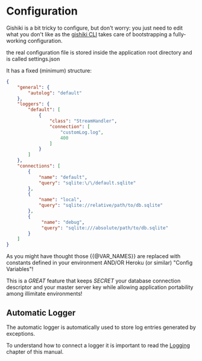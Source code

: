 # Configuration
Gishiki is a bit tricky to configure, but don't worry: you just need to edit
what you don't like as the [gishiki CLI](../cli/index.md) takes care of bootstrapping
a fully-working configuration.

the real configuration file is stored inside the application root directory and is called settings.json

It has a fixed (minimum) structure:
```json
{
    "general": {
        "autolog": "default"
    },
    "loggers": {
        "default": [
            {
                "class": "StreamHandler",
                "connection": [
                    "customLog.log",
                    400
                ]
            }
        ]
    },
    "connections": [
        {
            "name": "default",
            "query": "sqlite:\/\/default.sqlite"
        },
        {
            "name": "local",
            "query": "sqlite://relative/path/to/db.sqlite"
        },
        {
             "name": "debug",
             "query": "sqlite:///absolute/path/to/db.sqlite"
        }
    ]
}
```

As you might have thought those {{@VAR_NAMES}} are replaced with constants defined
in your environment AND/OR Heroku (or similar) "Config Variables"!

This is a *GREAT* feature that keeps *SECRET* your database connection descriptor and
your master server key while allowing application portability among illimitate environments!


## Automatic Logger
The automatic logger is automatically used to store log entries generated by exceptions.

To understand how to connect a logger it is important to read the [Logging](logging.md) chapter of this manual.

